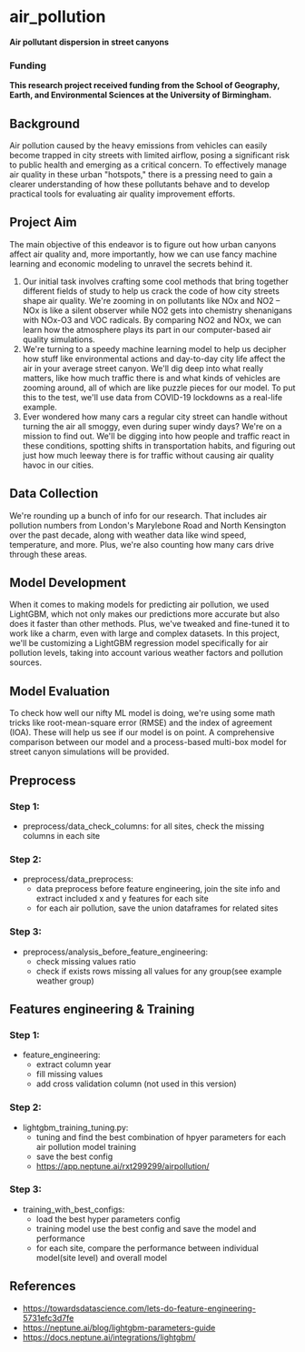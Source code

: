 # air_pollution
**Air pollutant dispersion in street canyons**

### Funding
**This research project received funding from the School of Geography, Earth, and Environmental Sciences at the University of Birmingham.**
## Background
Air pollution caused by the heavy emissions from vehicles can easily become trapped in city streets with limited airflow, posing a significant risk to public health and emerging as a critical concern. To effectively manage air quality in these urban "hotspots," there is a pressing need to gain a clearer understanding of how these pollutants behave and to develop practical tools for evaluating air quality improvement efforts.

## Project Aim
The main objective of this endeavor is to figure out how urban canyons affect air quality and, more importantly, how we can use fancy machine learning and economic modeling to unravel the secrets behind it. 
1. Our initial task involves crafting some cool methods that bring together different fields of study to help us crack the code of how city streets shape air quality. We're zooming in on pollutants like NOx and NO2 – NOx is like a silent observer while NO2 gets into chemistry shenanigans with NOx-O3 and VOC radicals. By comparing NO2 and NOx, we can learn how the atmosphere plays its part in our computer-based air quality simulations.
2. We're turning to a speedy machine learning model to help us decipher how stuff like environmental actions and day-to-day city life affect the air in your average street canyon. We'll dig deep into what really matters, like how much traffic there is and what kinds of vehicles are zooming around, all of which are like puzzle pieces for our model. To put this to the test, we'll use data from COVID-19 lockdowns as a real-life example.
3. Ever wondered how many cars a regular city street can handle without turning the air all smoggy, even during super windy days? We're on a mission to find out. We'll be digging into how people and traffic react in these conditions, spotting shifts in transportation habits, and figuring out just how much leeway there is for traffic without causing air quality havoc in our cities.

## Data Collection
We're rounding up a bunch of info for our research. That includes air pollution numbers from London's Marylebone Road and North Kensington over the past decade, along with weather data like wind speed, temperature, and more. Plus, we're also counting how many cars drive through these areas.

## Model Development
When it comes to making models for predicting air pollution, we used LightGBM, which not only makes our predictions more accurate but also does it faster than other methods. Plus, we've tweaked and fine-tuned it to work like a charm, even with large and complex datasets. In this project, we'll be customizing a LightGBM regression model specifically for air pollution levels, taking into account various weather factors and pollution sources.

## Model Evaluation
To check how well our nifty ML model is doing, we're using some math tricks like root-mean-square error (RMSE) and the index of agreement (IOA). These will help us see if our model is on point. A comprehensive comparison between our model and a process-based multi-box model for street canyon simulations will be provided.

## Preprocess
### Step 1:
- preprocess/data_check_columns: for all sites, check the missing columns in each site

### Step 2:
- preprocess/data_preprocess:
  - data preprocess before feature engineering, join the site info and extract included x and y features for each site
  - for each air pollution, save the union dataframes for related sites

### Step 3:
- preprocess/analysis_before_feature_engineering:
  - check missing values ratio 
  - check if exists rows missing all values for any group(see example weather group)
  
  
## Features engineering & Training
### Step 1:
- feature_engineering: 
  - extract column year
  - fill missing values
  - add cross validation column (not used in this version)

### Step 2:
- lightgbm_training_tuning.py:
  - tuning and find the best combination of hpyer parameters for each air pollution model training
  - save the best config
  - https://app.neptune.ai/rxt299299/airpollution/

### Step 3:
- training_with_best_configs:
  - load the best hyper parameters config
  - training model use the best config and save the model and performance
  - for each site, compare the performance between individual model(site level) and overall model
  
  
## References
- https://towardsdatascience.com/lets-do-feature-engineering-5731efc3d7fe
- https://neptune.ai/blog/lightgbm-parameters-guide
- https://docs.neptune.ai/integrations/lightgbm/
  
